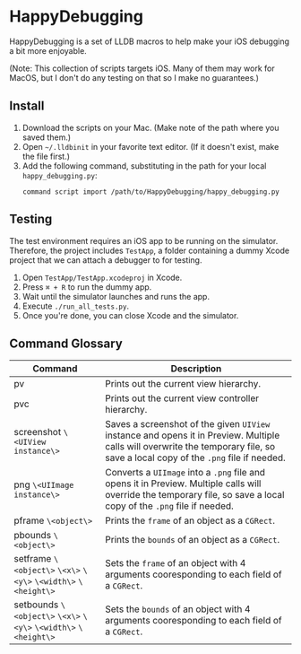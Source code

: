 # HappyDebugging

HappyDebugging is a set of LLDB macros to help make your iOS debugging a bit
more enjoyable.

(Note: This collection of scripts targets iOS. Many of them may work for MacOS,
but I don't do any testing on that so I make no guarantees.)

## Install

1. Download the scripts on your Mac. (Make note of the path where you saved
them.)
2. Open `~/.lldbinit` in your favorite text editor. (If it doesn't exist, make
the file first.)
3. Add the following command, substituting in the path for your local
`happy_debugging.py`:
    ```
    command script import /path/to/HappyDebugging/happy_debugging.py
    ```

## Testing

The test environment requires an iOS app to be running on the simulator.
Therefore, the project includes `TestApp`, a folder containing a dummy
Xcode project that we can attach a debugger to for testing.

1. Open `TestApp/TestApp.xcodeproj` in Xcode.
2. Press `⌘ + R` to run the dummy app.
3. Wait until the simulator launches and runs the app.
4. Execute `./run_all_tests.py`.
5. Once you're done, you can close Xcode and the simulator.

## Command Glossary

| Command | Description                                       |
| ------- | ------------------------------------------------- |
| pv      | Prints out the current view hierarchy.            |
| pvc     | Prints out the current view controller hierarchy. |
| screenshot `\<UIView instance\>` | Saves a screenshot of the given `UIView` instance and opens it in Preview. Multiple calls will overwrite the temporary file, so save a local copy of the `.png` file if needed. |
| png `\<UIImage instance\>` | Converts a `UIImage` into a `.png` file and opens it in Preview. Multiple calls will override the temporary file, so save a local copy of the `.png` file if needed. |
| pframe `\<object\>` | Prints the `frame` of an object as a `CGRect`. |
| pbounds `\<object\>` | Prints the `bounds` of an object as a `CGRect`. |
| setframe `\<object\>` `\<x\>` `\<y\>` `\<width\>` `\<height\>` | Sets the `frame` of an object with 4 arguments cooresponding to each field of a `CGRect`. |
| setbounds `\<object\>` `\<x\>` `\<y\>` `\<width\>` `\<height\>` | Sets the `bounds` of an object with 4 arguments cooresponding to each field of a `CGRect`. |
